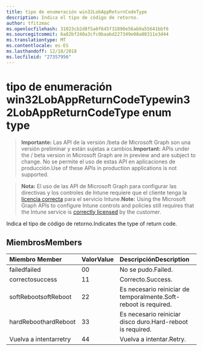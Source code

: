 ```yaml
---
title: tipo de enumeración win32LobAppReturnCodeType
description: Indica el tipo de código de retorno.
author: tfitzmac
ms.openlocfilehash: 31023cb2d8f5a0f645f31890e56ab9a55641bbf6
ms.sourcegitcommit: 6a82bf240a3cfc0baabd227349e08a08311e3d44
ms.translationtype: MT
ms.contentlocale: es-ES
ms.lasthandoff: 12/18/2018
ms.locfileid: "27357956"
---
```

# <a name="win32lobappreturncodetype-enum-type"></a><span data-ttu-id="25308-103">tipo de enumeración win32LobAppReturnCodeType</span><span class="sxs-lookup"><span data-stu-id="25308-103">win32LobAppReturnCodeType enum type</span></span>

> <span data-ttu-id="25308-104">**Importante:** Las API de la versión /beta de Microsoft Graph son una versión preliminar y están sujetas a cambios.</span><span class="sxs-lookup"><span data-stu-id="25308-104">**Important:** APIs under the / beta version in Microsoft Graph are in preview and are subject to change.</span></span> <span data-ttu-id="25308-105">No se permite el uso de estas API en aplicaciones de producción.</span><span class="sxs-lookup"><span data-stu-id="25308-105">Use of these APIs in production applications is not supported.</span></span>

> <span data-ttu-id="25308-106">**Nota:** El uso de las API de Microsoft Graph para configurar las directivas y los controles de Intune requiere que el cliente tenga la [licencia correcta](https://go.microsoft.com/fwlink/?linkid=839381) para el servicio Intune.</span><span class="sxs-lookup"><span data-stu-id="25308-106">**Note:** Using the Microsoft Graph APIs to configure Intune controls and policies still requires that the Intune service is [correctly licensed](https://go.microsoft.com/fwlink/?linkid=839381) by the customer.</span></span>

<span data-ttu-id="25308-107">Indica el tipo de código de retorno.</span><span class="sxs-lookup"><span data-stu-id="25308-107">Indicates the type of return code.</span></span>
## <a name="members"></a><span data-ttu-id="25308-108">Miembros</span><span class="sxs-lookup"><span data-stu-id="25308-108">Members</span></span>
|<span data-ttu-id="25308-109">Miembro	</span><span class="sxs-lookup"><span data-stu-id="25308-109">Member</span></span>|<span data-ttu-id="25308-110">Valor</span><span class="sxs-lookup"><span data-stu-id="25308-110">Value</span></span>|<span data-ttu-id="25308-111">Descripción</span><span class="sxs-lookup"><span data-stu-id="25308-111">Description</span></span>|
|:---|:---|:---|
|<span data-ttu-id="25308-112">failed</span><span class="sxs-lookup"><span data-stu-id="25308-112">failed</span></span>|<span data-ttu-id="25308-113">0</span><span class="sxs-lookup"><span data-stu-id="25308-113">0</span></span>|<span data-ttu-id="25308-114">No se pudo.</span><span class="sxs-lookup"><span data-stu-id="25308-114">Failed.</span></span>|
|<span data-ttu-id="25308-115">correcto</span><span class="sxs-lookup"><span data-stu-id="25308-115">success</span></span>|<span data-ttu-id="25308-116">1</span><span class="sxs-lookup"><span data-stu-id="25308-116">1</span></span>|<span data-ttu-id="25308-117">Correcto.</span><span class="sxs-lookup"><span data-stu-id="25308-117">Success.</span></span>|
|<span data-ttu-id="25308-118">softReboot</span><span class="sxs-lookup"><span data-stu-id="25308-118">softReboot</span></span>|<span data-ttu-id="25308-119">2</span><span class="sxs-lookup"><span data-stu-id="25308-119">2</span></span>|<span data-ttu-id="25308-120">Es necesario reiniciar de temporalmente.</span><span class="sxs-lookup"><span data-stu-id="25308-120">Soft-reboot is required.</span></span>|
|<span data-ttu-id="25308-121">hardReboot</span><span class="sxs-lookup"><span data-stu-id="25308-121">hardReboot</span></span>|<span data-ttu-id="25308-122">3</span><span class="sxs-lookup"><span data-stu-id="25308-122">3</span></span>|<span data-ttu-id="25308-123">Es necesario reiniciar disco duro.</span><span class="sxs-lookup"><span data-stu-id="25308-123">Hard-reboot is required.</span></span>|
|<span data-ttu-id="25308-124">Vuelva a intentar</span><span class="sxs-lookup"><span data-stu-id="25308-124">retry</span></span>|<span data-ttu-id="25308-125">4</span><span class="sxs-lookup"><span data-stu-id="25308-125">4</span></span>|<span data-ttu-id="25308-126">Vuelva a intentar.</span><span class="sxs-lookup"><span data-stu-id="25308-126">Retry.</span></span>|





